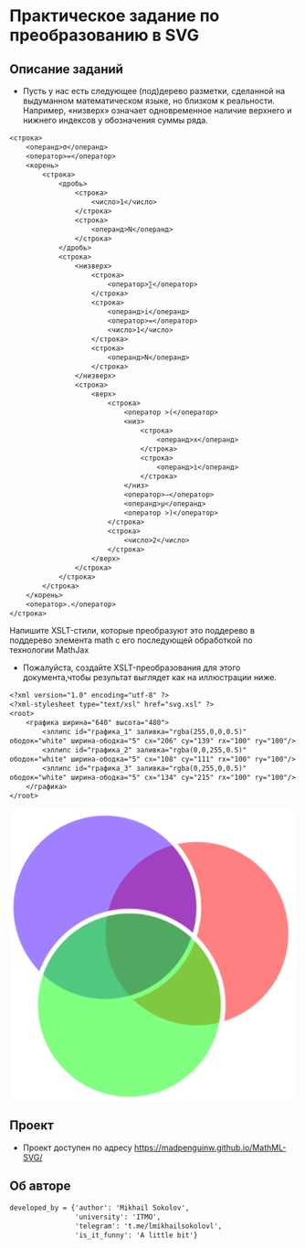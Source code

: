 # Практическое задание по преобразованию в SVG

## Описание заданий

- Пусть у нас есть следующее (под)дерево разметки, сделанной на выдуманном математическом языке, но близком к реальности. Например, «низверх» означает одновременное наличие верхнего и нижнего индексов у обозначения суммы ряда.
```
<строка>
    <операнд>σ</операнд>
    <оператор>=</оператор>
    <корень>
        <строка>
            <дробь>
                <строка>
                    <число>1</число>
                </строка>
                <строка>
                    <операнд>N</операнд>
                </строка>
            </дробь>
            <строка>
                <низверх>
                    <строка>
                        <оператор>∑</оператор>
                    </строка>
                    <строка>
                        <операнд>i</операнд>
                        <оператор>=</оператор>
                        <число>1</число>
                    </строка>
                    <строка>
                        <операнд>N</операнд>
                    </строка>
                </низверх>
                <строка>
                    <верх>
                        <строка>
                            <оператор >(</оператор>
                            <низ>
                                <строка>
                                    <операнд>x</операнд>
                                </строка>
                                <строка>
                                    <операнд>i</операнд>
                                </строка>
                            </низ>
                            <оператор>−</оператор>
                            <операнд>μ</операнд>
                            <оператор >)</оператор>
                        </строка>
                        <строка>
                            <число>2</число>
                        </строка>
                    </верх>
                </строка>
            </строка>
        </строка>
    </корень>
    <оператор>.</оператор>
</строка>
```
Напишите XSLT-стили, которые преобразуют это поддерево в поддерево элемента
math с его последующей обработкой по технологии MathJax
- Пожалуйста, создайте XSLT-преобразования для этого документа,чтобы результат выглядет как на иллюстрации ниже.
```
<?xml version="1.0" encoding="utf-8" ?>
<?xml-stylesheet type="text/xsl" href="svg.xsl" ?>
<root>
    <графика ширина="640" высота="480">
        <эллипс id="графика_1" заливка="rgba(255,0,0,0.5)" ободок="white" ширина-ободка="5" cx="206" cy="139" rx="100" ry="100"/>
        <эллипс id="графика_2" заливка="rgba(0,0,255,0.5)" ободок="white" ширина-ободка="5" cx="108" cy="111" rx="100" ry="100"/>
        <эллипс id="графика_3" заливка="rgba(0,255,0,0.5)" ободок="white" ширина-ободка="5" cx="134" cy="215" rx="100" ry="100"/>
    </графика>
</root>
```
![Image](svg_res.png)

## Проект
- Проект доступен по адресу https://madpenguinw.github.io/MathML-SVG/

## Об авторе

```
developed_by = {'author': 'Mikhail Sokolov',
                'university': 'ITMO',
                'telegram': 't.me/lmikhailsokolovl',
                'is_it_funny': 'A little bit'}
```